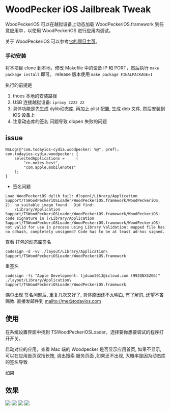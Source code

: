 # WoodPecker iOS Jailbreak Tweak

WoodPeckeriOS 可以在越狱设备上动态加载 WoodPeckeriOS.framework 到任意应用中，以使用 WoodPeckeriOS 进行应用内调试。

关于 WoodPeckeriOS 可以参考[它的项目主页](https://github.com/appwoodpecker/woodpecker-ios)。

### 手动安装

将本项目 clone 到本地，修改 Makefile 中的设备 IP 和 PORT，然后执行 `make package install` 即可。
 release 版本使用 `make package FINALPACKAGE=1`

执行的前提是 
1. thoes 本地的安装路径
2. USB 连接越狱设备: `iproxy 2222 22`
3. 具体功能是先生成 dylib动态库, 再加上 plist 配置, 生成 deb 文件, 然后安装到 iOS 设备上
4. 注意动态库的签名 问题导致 dlopen 失败的问题

## issue

```
NSLog(@"com.todayios-cydia.woodpecker: %@", pref);
com.todayios-cydia.woodpecker: {
    selectedApplications =     (
        "rn.notes.best",
        "com.apple.mobilenotes"
    );
}
```

- 签名问题

```
Load WoodPeckeriOS dylib fail: dlopen(/Library/Application Support/TSWoodPeckeriOSLoader/WoodPeckeriOS.framework/WoodPeckeriOS, 2): no suitable image found.  Did find:
	/Library/Application Support/TSWoodPeckeriOSLoader/WoodPeckeriOS.framework/WoodPeckeriOS: code signature in (/Library/Application Support/TSWoodPeckeriOSLoader/WoodPeckeriOS.framework/WoodPeckeriOS) not valid for use in process using Library Validation: mapped file has no cdhash, completely unsigned? Code has to be at least ad-hoc signed.
```

查看 打包的动态库签名 

```
codesign -d -vv ./layout/Library/Application\ Support/TSWoodPeckeriOSLoader/WoodPeckeriOS.framework
```

重签名

```
codesign -fs "Apple Development: ljduan2013@icloud.com (992QNX5ZG6)" ./layout/Library/Application\ Support/TSWoodPeckeriOSLoader/WoodPeckeriOS.framework
```

偶尔出现 签名问题后, 重复几次又好了, 具体原因还不太明白, 有了解的, 还望不吝赐教. 直接发邮件到 [mailto://me@todayios.com](mailto://me@todayios.com)

## 使用

在系统设置界面中找到 TSWoodPeckeriOSLoader，选择要你想要调试的程序打开开关。

启动对应的应用，查看 Mac 端的 Woodpecker 是否显示应用首页, 如果不显示, 可以在应用首页双指长按, 调出搜索 服务页面 ,如果还不出现, 大概率是因为动态库的签名导致

如果

## 效果

![](./snapshot/screenshot.jpg)
![](./snapshot/settings-01.png)
![](./snapshot/settings-02.png)
![](./snapshot/settings-03.png)
